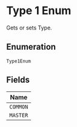 
# Type 1 Enum

Gets or sets Type.

## Enumeration

`Type1Enum`

## Fields

| Name |
|  --- |
| `COMMON` |
| `MASTER` |

